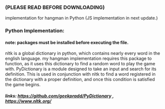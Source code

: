 ### (PLEASE READ BEFORE DOWNLOADING)
implementation for hangman in Python (JS implementation in next update.)
### Python Implementation:
#### note: packages must be installed before executing the file. 
nltk is a global dictionary in python, which contains nearly every word in the english language. my hangman implementation requires this package to function, as it uses this dictionary to find a random word to play the game with. PyDictionary is a module designed to take an input and search for its definition. This is used in conjunction with nltk to find a word registered in the dictionary with a proper definition, and once this condition is satisfied the game begins.
##### links: https://github.com/geekpradd/PyDictionary , https://www.nltk.org/
